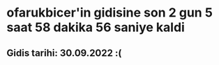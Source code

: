 # ofarukbicer'in gidisine son 2 gun 5 saat 58 dakika 56 saniye kaldi

## Gidis tarihi: 30.09.2022 :(